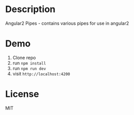 # Description

Angular2 Pipes - contains various pipes for use in angular2
# Demo
1. Clone repo
2. run `npm install`
3. run `npm run dev`
4. visit `http://localhost:4200`

# License

MIT
